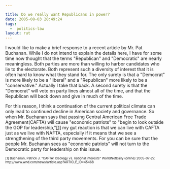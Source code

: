 ```yaml
---

title: Do we really want Republicans in power?
date: 2005-08-03 20:49:24
tags:
  -  politics-law
layout: rut
---
```


<p>I would like to make a brief response to a recent article by Mr. Pat Buchanan.  While I do not intend to explain the details here, I have for some time now thought that the terms "Republican" and "Democratic" are nearly meaningless.  Both parties are more than willing to harbor candidates who lie to the electorate. Both represent such a diversity of interest that it is often hard to know what they stand for.  The only surety is that a "Democrat" is more likely to be a "liberal" and a "Republican" more likely to be a "conservative."  Actually I take that back.  A second surety is that the "Democrat" will vote on party lines almost all of the time, and that the Republican will back down and give in much of the time.</p>  <p>For this reason, I think a continuation of the current political climate can only lead to continued decline in American society and governance.  So when Mr. Buchanan says that passing Central American Free Trade Agreement(CAFTA) will cause "economic patriots" to "begin to look outside the GOP for leadership,"<a href="http://www.wnd.com/news/article.asp?ARTICLE_ID=45468">[1]</a> my gut reaction is that we can live with CAFTA just as we live with NAFTA, especially if it means that we see a strengthening of the third party movements.  For you can be sure that the people Mr. Buchanan sees as "economic patriots" will not turn to the Democratic party for leadership on this issue.</p>  <font size="-2"> [1] Buchanan, Patrick J. "CAFTA: Ideology vs. national interests" WorldNetDaily (online) 2005-07-27. http://www.wnd.com/news/article.asp?ARTICLE_ID=45468<br  /> </font>

